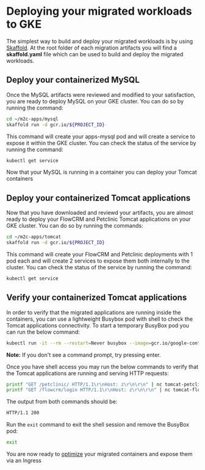 # Deploying your migrated workloads to GKE
The simplest way to build and deploy your migrated workloads is by using [Skaffold](https://skaffold.dev/). At the root folder of each migration artifacts you will find a **skaffold.yaml** file which can be used to build and deploy the migrated workloads.

## Deploy your containerized MySQL
Once the MySQL artifacts were reviewed and modified to your satisfaction, you are ready to deploy MySQL on your GKE cluster. You can do so by running the command:
``` bash
cd ~/m2c-apps/mysql
skaffold run -d gcr.io/${PROJECT_ID}
```
This command will create your apps-mysql pod and will create a service to expose it within the GKE cluster. You can check the status of the service by running the command:
``` bash
kubectl get service
```

Now that your MySQL is running in a container you can deploy your Tomcat containers

## Deploy your containerized Tomcat applications
Now that you have downloaded and reviewd your artifacts, you are almost ready to deploy your FlowCRM and Petclinic Tomcat applications on your GKE cluster. You can do so by running the commands:
``` bash
cd ~/m2c-apps/tomcat
skaffold run -d gcr.io/${PROJECT_ID}
```
This command will create your FlowCRM and Petclinic deployments with 1 pod each and will create 2 services to expose them both internally to the cluster. You can check the status of the service by running the command:
``` bash
kubectl get service
```

## Verify your containerized Tomcat applications
In order to verify that the migrated applications are running inside the containers, you can use a lightweight Busybox pod with shell to check the Tomcat applications connectivity. To start a temporary BusyBox pod you can run the below command:
``` bash
kubectl run -it --rm --restart=Never busybox --image=gcr.io/google-containers/busybox sh
```
**Note:** If you don't see a command prompt, try pressing enter.

Once you have shell access you may run the below commands to verify that the Tomcat applications are running and serving HTTP requests:
``` bash
printf "GET /petclinic/ HTTP/1.1\r\nHost: z\r\n\r\n" | nc tomcat-petclinic 8080 | egrep HTTP
printf "GET /flowcrm/login HTTP/1.1\r\nHost: z\r\n\r\n" | nc tomcat-flowcrm 8080 | egrep HTTP
```

The output from both commands should be:
``` bash
HTTP/1.1 200
```

Run the `exit` command to exit the shell session and remove the BusyBox pod:
``` bash
exit

```

You are now ready to [optimize](../6-optimize/README.md) your migrated containers and expose them via an Ingress
